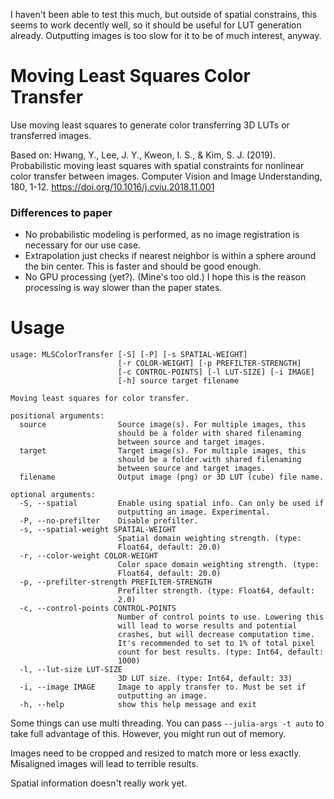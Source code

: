 I haven't been able to test this much, but outside of spatial constrains, this seems to work decently well, so it should be useful for LUT generation already. Outputting images is too slow for it to be of much interest, anyway.

# Moving Least Squares Color Transfer

Use moving least squares to generate color transferring 3D LUTs or transferred images.

Based on:
Hwang, Y., Lee, J. Y., Kweon, I. S., & Kim, S. J. (2019). Probabilistic moving least squares with spatial constraints for nonlinear color transfer between images. Computer Vision and Image Understanding, 180, 1-12. https://doi.org/10.1016/j.cviu.2018.11.001

### Differences to paper

* No probabilistic modeling is performed, as no image registration is necessary for our use case.
* Extrapolation just checks if nearest neighbor is within a sphere around the bin center. This is faster and should be good enough.
* No GPU processing (yet?). (Mine's too old.) I hope this is the reason processing is way slower than the paper states.

# Usage

```
usage: MLSColorTransfer [-S] [-P] [-s SPATIAL-WEIGHT]
                        [-r COLOR-WEIGHT] [-p PREFILTER-STRENGTH]
                        [-c CONTROL-POINTS] [-l LUT-SIZE] [-i IMAGE]
                        [-h] source target filename

Moving least squares for color transfer.

positional arguments:
  source                Source image(s). For multiple images, this
                        should be a folder with shared filenaming
                        between source and target images.
  target                Target image(s). For multiple images, this
                        should be a folder.with shared filenaming
                        between source and target images.
  filename              Output image (png) or 3D LUT (cube) file name.

optional arguments:
  -S, --spatial         Enable using spatial info. Can only be used if
                        outputting an image. Experimental.
  -P, --no-prefilter    Disable prefilter.
  -s, --spatial-weight SPATIAL-WEIGHT
                        Spatial domain weighting strength. (type:
                        Float64, default: 20.0)
  -r, --color-weight COLOR-WEIGHT
                        Color space domain weighting strength. (type:
                        Float64, default: 20.0)
  -p, --prefilter-strength PREFILTER-STRENGTH
                        Prefilter strength. (type: Float64, default:
                        2.0)
  -c, --control-points CONTROL-POINTS
                        Number of control points to use. Lowering this
                        will lead to worse results and potential
                        crashes, but will decrease computation time.
                        It's recommended to set to 1% of total pixel
                        count for best results. (type: Int64, default:
                        1000)
  -l, --lut-size LUT-SIZE
                        3D LUT size. (type: Int64, default: 33)
  -i, --image IMAGE     Image to apply transfer to. Must be set if
                        outputting an image.
  -h, --help            show this help message and exit
```

Some things can use multi threading. You can pass `--julia-args -t auto` to take full advantage of this. However, you might run out of memory.

Images need to be cropped and resized to match more or less exactly. Misaligned images will lead to terrible results.

Spatial information doesn't really work yet.
